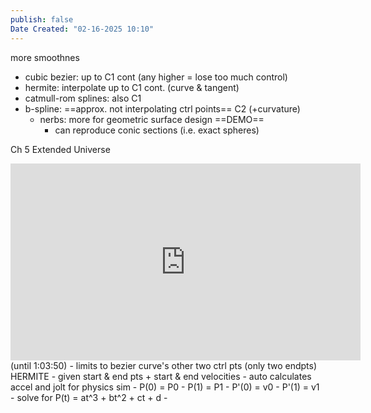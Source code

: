 ```yaml
---
publish: false
Date Created: "02-16-2025 10:10"
---
```

more smoothnes
- cubic bezier:  up to C1 cont (any higher = lose too much control)
- hermite: interpolate up to C1 cont. (curve & tangent)
- catmull-rom splines: also C1
- b-spline: ==approx. not interpolating ctrl points== C2 (+curvature)
	- nerbs: more for geometric surface design ==DEMO==
		- can reproduce conic sections (i.e. exact spheres)

Ch 5 Extended Universe
<iframe width="560" height="315" src="https://www.youtube.com/embed/jvPPXbo87ds?si=us8REvd1JolQ8fSA&amp;start=2366" title="YouTube video player" frameborder="0" allow="accelerometer; autoplay; clipboard-write; encrypted-media; gyroscope; picture-in-picture; web-share" referrerpolicy="strict-origin-when-cross-origin" allowfullscreen></iframe> 
(until 1:03:50)
- limits to bezier curve's other two ctrl pts (only two endpts)
HERMITE
- given start & end pts + start & end velocities
- auto calculates accel and jolt for physics sim
	- P(0) = P0
	- P(1) = P1
	- P'(0) = v0
	- P'(1) = v1
	- solve for P(t) = at^3 + bt^2 + ct + d
- 